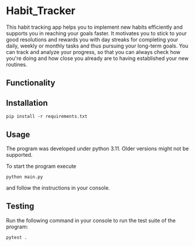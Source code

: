 # Habit_Tracker

This habit tracking app helps you to implement new habits efficiently and supports you in reaching your goals faster.
It motivates you to stick to your good resolutions and rewards you with day streaks for completing your daily, weekly or monthly tasks and thus pursuing your long-term goals.
You can track and analyze your progress, so that you can always check how you're doing and how close you already are to having established your new routines.

## Functionality

## Installation
```shell
pip install -r requirements.txt
```

## Usage
The program was developed under python 3.11. Older versions might not be supported.

To start the program execute
```shell
python main.py
```
and follow the instructions in your console.

## Testing
Run the following command in your console to run the test suite of the program:
```shell
pytest .
```
